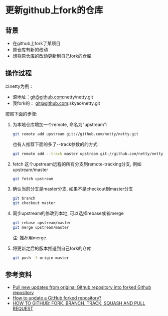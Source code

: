 # 更新github上fork的仓库

## 背景

- 在github上fork了某项目
- 原仓库有新的改动
- 想将原仓库的改动更新到自己fork的仓库

## 操作过程

以netty为例：

- 源地址：git@github.com:netty/netty.git
- 我fork的： git@github.com:skyao/netty.git

按照下面的步骤:

1. 为本地仓库增加一个remote, 命名为"upstream":

	```bash
	git remote add upstream git://github.com/netty/netty.git
	```

	也有人推荐下面的多了--track参数的的方式:

	```bash
	git remote add --track master upstream git://github.com/netty/netty.git
    ```

2. fetch 这个upstream远程的所有分支到remote-tracking分支, 例如upstream/master

	```bash
	git fetch upstream
    ```

3. 确认当前分支是master分支, 如果不是checkout到master分支

	```bash
	git branch
	git checkout master
    ```

4. 同步upstream的修改到本地, 可以选择rebase或者merge

	```bash
	git rebase upstream/master
	git merge upstream/master
    ```

	注: 推荐用merge.

5. 将更新之后的版本推送到自己fork的仓库

	```bash
	git push -f origin master
    ```

## 参考资料

- [Pull new updates from original Github repository into forked Github repository](http://stackoverflow.com/questions/3903817/pull-new-updates-from-original-github-repository-into-forked-github-repository)
- [How to update a GitHub forked repository?](http://stackoverflow.com/questions/7244321/how-to-update-a-github-forked-repository)
- [HOW TO GITHUB: FORK, BRANCH, TRACK, SQUASH AND PULL REQUEST](https://gun.io/blog/how-to-github-fork-branch-and-pull-request/)
